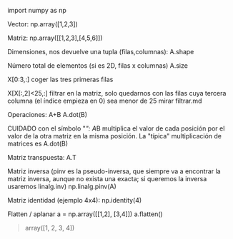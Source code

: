 import numpy as np

Vector:
np.array([1,2,3])

Matriz:
np.array([[1,2,3],[4,5,6]])

Dimensiones, nos devuelve una tupla (filas,columnas):
A.shape

Número total de elementos (si es 2D, filas x columnas)
A.size

X[0:3,:]
  coger las tres primeras filas

X[X[:,2]<25,:]
  filtrar en la matriz, solo quedarnos con las filas cuya tercera columna (el índice empieza en 0) sea menor de 25
  mirar filtrar.md

Operaciones:
A+B
A.dot(B)

CUIDADO con el símbolo "*":
A*B multiplica el valor de cada posición por el valor de la otra matriz en la misma posición.
La "típica" multiplicación de matrices es A.dot(B)


Matriz transpuesta:
A.T

Matriz inversa (pinv es la pseudo-inversa, que siempre va a encontrar la matriz inversa, aunque no exista una exacta; si queremos la inversa usaremos linalg.inv)
np.linalg.pinv(A)

Matriz identidad (ejemplo 4x4):
np.identity(4)


Flatten / aplanar
a = np.array([[1,2], [3,4]])
a.flatten()
> array([1, 2, 3, 4])
